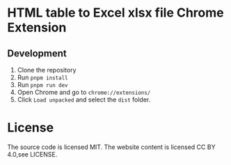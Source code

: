 # HTML table to Excel xlsx file Chrome Extension

## Development
1. Clone the repository
2. Run `pnpm install`
3. Run `pnpm run dev`
4. Open Chrome and go to `chrome://extensions/`
5. Click `Load unpacked` and select the `dist` folder.

# License
The source code is licensed MIT. The website content is licensed CC BY 4.0,see LICENSE.
